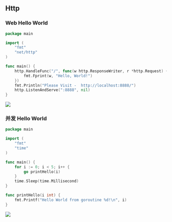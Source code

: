 <!--
 * @Description: 
 * @Version: 1.0
 * @Author: DaLao
 * @Email: dalao_li@163.com
 * @Date: 2021-01-16 17:59:34
 * @LastEditors: DaLao
 * @LastEditTime: 2022-03-27 22:51:13
-->

## Http


### Web Hello World

```go
package main

import (
    "fmt"
    "net/http"
)

func main() {
    http.HandleFunc("/", func(w http.ResponseWriter, r *http.Request) {
        fmt.Fprint(w, "Hello, World!")
    })
    fmt.Println("Please Visit -  http://localhost:8888/")
    http.ListenAndServe(":8888", nil)
}
```

![](https://cdn.hurra.ltd/img/20210110181933.png)


### 并发 Hello World

```go
package main

import (
    "fmt"
    "time"
)

func main() {
    for i := 0; i < 5; i++ {
        go printHello(i)
    }
    time.Sleep(time.Millisecond)
}

func printHello(i int) {
    fmt.Printf("Hello World from goroutine %d!\n", i)
}
```

![](https://cdn.hurra.ltd/img/20210110194117.png)
